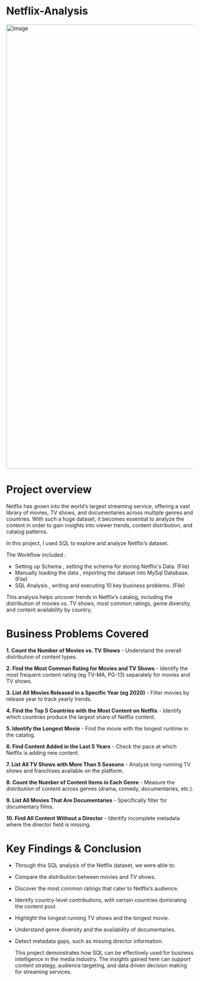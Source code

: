 # Netflix-Analysis

<img width="2560" height="1189" alt="Image" src="https://github.com/user-attachments/assets/d4d0c791-e2d4-49a3-8275-100f34d18ea1" />

# Project overview 

Netflix has grown into the world’s largest streaming service, offering a vast library of movies, TV shows, and documentaries across multiple genres and countries. With such a huge dataset, it becomes essential to analyze the content in order to gain insights into viewer trends, content distribution, and catalog patterns.

In this project, I used SQL to explore and analyze Netflix’s dataset. 

The Workflow included :
* Setting up Schema , setting the schema for storing Netflix's Data. (File)
* Manually loading the data , importing the dataset into MySql Database. (File)
* SQL Analysis , writing and executing 10 key business problems. (File)


This analysis helps uncover trends in Netflix’s catalog, including the distribution of movies vs. TV shows, most common ratings, genre diversity, and content availability by country.


# Business Problems Covered 
**1. Count the Number of Movies vs. TV Shows** - Understand the overall distribution of content types.

**2. Find the Most Common Rating for Movies and TV Shows** - Identify the most frequent content rating (eg TV-MA, PG-13) separately for movies and TV shows.

**3. List All Movies Released in a Specific Year (eg 2020)** - Filter movies by release year to track yearly trends.

**4. Find the Top 5 Countries with the Most Content on Netflix** - Identify which countries produce the largest share of Netflix content.

**5. Identify the Longest Movie** - Find the movie with the longest runtime in the catalog.

**6. Find Content Added in the Last 5 Years** - Check the pace at which Netflix is adding new content.

**7. List All TV Shows with More Than 5 Seasons** - Analyze long-running TV shows and franchises available on the platform.

**8. Count the Number of Content Items in Each Genre** - Measure the distribution of content across genres (drama, comedy, documentaries, etc.).

**9. List All Movies That Are Documentaries** - Specifically filter for documentary films.

**10. Find All Content Without a Director** - Identify incomplete metadata where the director field is missing.


# Key Findings & Conclusion
* Through this SQL analysis of the Netflix dataset, we were able to:
* Compare the distribution between movies and TV shows.
* Discover the most common ratings that cater to Netflix’s audience.
* Identify country-level contributions, with certain countries dominating the content pool.
* Highlight the longest running TV shows and the longest movie.
* Understand genre diversity and the availability of documentaries.
* Detect metadata gaps, such as missing director information.

  This project demonstrates how SQL can be effectively used for business intelligence in the media industry. The insights gained here can support content strategy, audience targeting, and data driven decision making for streaming services.
